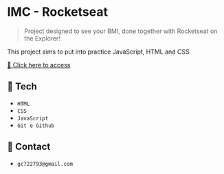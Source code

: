 # IMC - Rocketseat

> Project designed to see your BMI, done together with Rocketseat on the Explorer!


This project aims to put into practice JavaScript, HTML and CSS


[🔗 Click here to access](https://gusfngg.github.io/imc-rocketseat/)

## 🔧 Tech

- `HTML`
- `CSS`
- `JavaScript`
- `Git e Github`

## 📧 Contact

- `gc722793@gmail.com`
